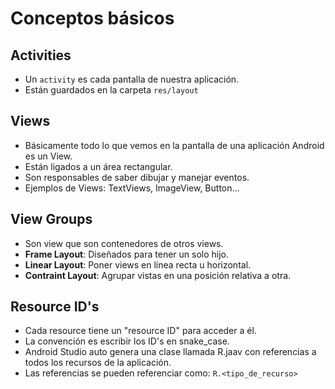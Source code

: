 # Conceptos básicos
## Activities 
- Un `activity` es cada pantalla de nuestra aplicación. 
- Están guardados en la carpeta `res/layout
` 
## Views
- Básicamente todo lo que vemos en la pantalla de una aplicación Android es un View. 
- Están ligados a un área rectangular. 
- Son responsables de saber dibujar y manejar eventos. 
- Ejemplos de Views: TextViews, ImageView, Button...

## View Groups  
- Son view que son contenedores de otros views.
- **Frame Layout**: Diseñados para tener un solo hijo. 
- **Linear Layout**: Poner views en línea recta u horizontal. 
- **Contraint Layout**: Agrupar vistas en una posición relativa a otra. 

## Resource ID's
- Cada resource tiene un "resource ID" para acceder a él. 
- La convención es escribir los ID's en snake_case. 
- Android Studio auto genera una clase llamada R.jaav con referencias a todos los recursos de la aplicación. 
- Las referencias se pueden referenciar como: `R.<tipo_de_recurso>`